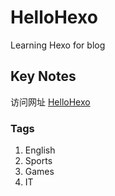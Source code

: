 # HelloHexo

Learning Hexo for blog

## Key Notes
访问网址 [HelloHexo](https://luck7.github.io/HelloHexo/)

### Tags

1. English
2. Sports
3. Games
4. IT

